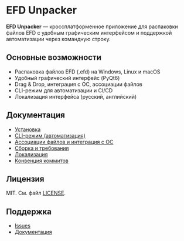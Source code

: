 # EFD Unpacker

**EFD Unpacker** — кроссплатформенное приложение для распаковки файлов EFD с удобным графическим интерфейсом и поддержкой автоматизации через командную строку.

## Основные возможности
- Распаковка файлов EFD (.efd) на Windows, Linux и macOS
- Удобный графический интерфейс (PyQt6)
- Drag & Drop, интеграция с ОС, ассоциации файлов
- CLI-режим для автоматизации и CI/CD
- Локализация интерфейса (русский, английский)

## Документация
- [Установка](docs/INSTALL.md)
- [CLI-режим (автоматизация)](docs/CLI.md)
- [Ассоциации файлов и интеграция с ОС](docs/FILE_ASSOCIATION_GUIDE.md)
- [Сборка и требования](docs/BUILD.md)
- [Локализация](docs/LOCALIZATION_README.md)
- [Конвенция коммитов](docs/COMMIT_CONVENTION.md)

## Лицензия
MIT. См. файл [LICENSE](LICENSE).

## Поддержка
- [Issues](https://github.com/IngvarConsulting/efd_unpacker/issues)
- [Документация](docs/)
